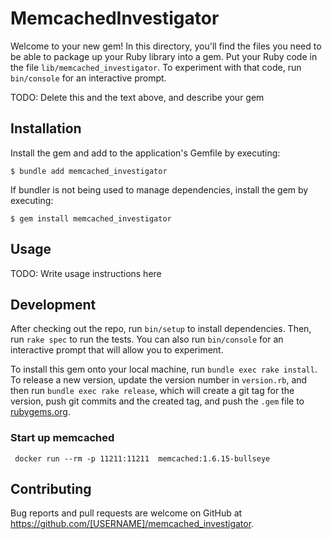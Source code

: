 # MemcachedInvestigator

Welcome to your new gem! In this directory, you'll find the files you need to be able to package up your Ruby library into a gem. Put your Ruby code in the file `lib/memcached_investigator`. To experiment with that code, run `bin/console` for an interactive prompt.

TODO: Delete this and the text above, and describe your gem

## Installation

Install the gem and add to the application's Gemfile by executing:

    $ bundle add memcached_investigator

If bundler is not being used to manage dependencies, install the gem by executing:

    $ gem install memcached_investigator

## Usage

TODO: Write usage instructions here

## Development

After checking out the repo, run `bin/setup` to install dependencies. Then, run `rake spec` to run the tests. You can also run `bin/console` for an interactive prompt that will allow you to experiment.

To install this gem onto your local machine, run `bundle exec rake install`. To release a new version, update the version number in `version.rb`, and then run `bundle exec rake release`, which will create a git tag for the version, push git commits and the created tag, and push the `.gem` file to [rubygems.org](https://rubygems.org).

### Start up memcached

```
 docker run --rm -p 11211:11211  memcached:1.6.15-bullseye
```

## Contributing

Bug reports and pull requests are welcome on GitHub at https://github.com/[USERNAME]/memcached_investigator.
